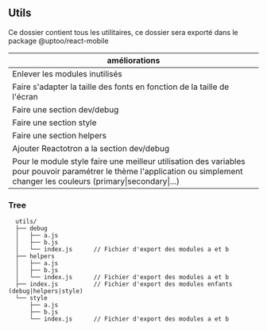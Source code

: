 ## Utils

Ce dossier contient tous les utilitaires, ce dossier sera exporté dans le package @uptoo/react-mobile

| améliorations |
|--|
| Enlever les modules inutilisés |
| Faire s'adapter la taille des fonts en fonction de la taille de l'écran |
| Faire une section dev/debug |
| Faire une section style |
| Faire une section helpers |
| Ajouter Reactotron a la section dev/debug |
| Pour le module style faire une meilleur utilisation des variables pour pouvoir paramétrer le thème l'application ou simplement changer les couleurs (primary\|secondary\|...) |

### Tree

      utils/
      ├── debug
      │   ├── a.js
      │   ├── b.js
      │   └── index.js      // Fichier d'export des modules a et b
      ├── helpers
      │   ├── a.js
      │   ├── b.js
      │   └── index.js      // Fichier d'export des modules a et b
      ├── index.js          // Fichier d'export des modules enfants (debug|helpers|style)
      └── style
          ├── a.js
          ├── b.js
          └── index.js      // Fichier d'export des modules a et b